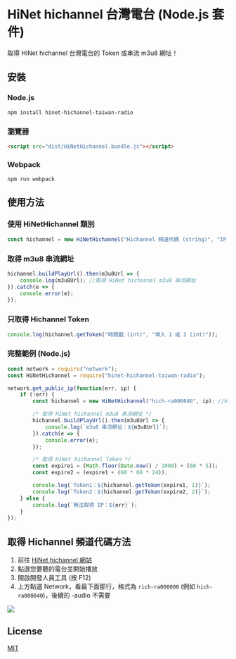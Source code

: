 # HiNet hichannel 台灣電台 (Node.js 套件)
取得 HiNet hichannel 台灣電台的 Token 或串流 m3u8 網址！

## 安裝
### Node.js
    npm install hinet-hichannel-taiwan-radio

### 瀏覽器
```html
<script src="dist/HiNetHichannel.bundle.js"></script>
```

### Webpack
    npm run webpack

## 使用方法
### 使用 HiNetHichannel 類別
```js
const hichannel = new HiNetHichannel("Hichannel 頻道代碼 (string)", "IP 位置 (string)");
```

### 取得 m3u8 串流網址
```js
hichannel.buildPlayUrl().then(m3u8Url => {
    console.log(m3u8Url); //取得 HiNet hichannel m3u8 串流網址
}).catch(e => {
    console.error(e);
});
```

### 只取得 Hichannel Token
```js
console.log(hichannel.getToken("時間戳 (int)", "填入 1 或 2 (int)"));
```

### 完整範例 (Node.js)
```js
const network = require("network");
const HiNetHichannel = require("hinet-hichannel-taiwan-radio");

network.get_public_ip(function(err, ip) {
    if (!err) {
        const hichannel = new HiNetHichannel("hich-ra000040", ip); //hich-ra000040 => KISS RADIO 大眾廣播電台

        /* 取得 HiNet hichannel m3u8 串流網址 */
        hichannel.buildPlayUrl().then(m3u8Url => {
            console.log(`m3u8 串流網址：${m3u8Url}`);
        }).catch(e => {
            console.error(e);
        });

        /* 取得 HiNet hichannel Token */
        const expire1 = (Math.floor(Date.now() / 1000) + (60 * 5));
        const expire2 = (expire1 + (60 * 60 * 24));

        console.log(`Token1：${hichannel.getToken(expire1, 1)}`);
        console.log(`Token2：${hichannel.getToken(expire2, 2)}`);
    } else {
        console.log(`無法取得 IP：${err}`);
    }
});
```

## 取得 Hichannel 頻道代碼方法
1. 前往 [HiNet hichannel 網站](https://hichannel.hinet.net/)
2. 點選您要聽的電台並開始播放
3. 開啟開發人員工具 (按 F12)
4. 上方點選 Network，看最下面那行，格式為 `rich-ra000000` (例如 `hich-ra000040`)，後續的 -audio 不需要

![](/images/get_hichannel_code.gif)

## License
[MIT](LICENSE)
